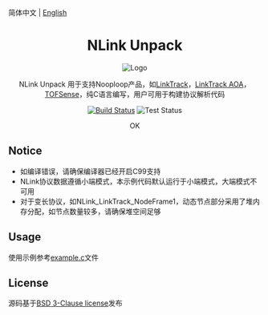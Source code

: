 
简体中文 | [English](./README.en.md) 

<h1 align="center">NLink Unpack</h1>

<div align="center">

![Logo](http://ftp.nooploop.com/media/image/nooploop.png)

NLink Unpack 用于支持Nooploop产品，如[LinkTrack](https://www.nooploop.com/)，[LinkTrack AOA](http://www.nooploop.com/linktrack-aoa)，[TOFSense](https://www.nooploop.com/tofsense)，纯C语言编写，用户可用于构建协议解析代码

[![Build Status](https://img.shields.io/badge/build-passing-brightgreen)](https://dev.azure.com/ant-design/ant-design-pro/_build/latest?definitionId=1?branchName=master) ![Test Status](https://img.shields.io/badge/test-passing-brightgreen)

OK
</div>

## Notice
- 如编译错误，请确保编译器已经开启C99支持
- NLink协议数据遵循小端模式，本示例代码默认运行于小端模式，大端模式不可用
- 对于变长协议，如NLink_LinkTrack_NodeFrame1，动态节点部分采用了堆内存分配，如节点数量较多，请确保堆空间足够

## Usage

使用示例参考[example.c](./example.c)文件

## License

源码基于[BSD 3-Clause license](LICENSE)发布
